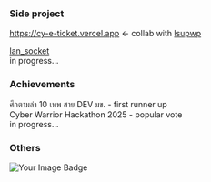 ### Side project
https://cy-e-ticket.vercel.app <- collab with <a href="https://github.com/lsupwp">lsupwp</a><br>

<a href="https://github.com/Synxdicate/lan_socket">lan_socket</a><br>
in progress...<br>
### Achievements 
ศึกตามล่า 10 เทพ สาย DEV มข. - first runner up<br>
Cyber Warrior Hackathon 2025 - popular vote<br>
in progress...<br>

### Others
<img src="https://tryhackme-badges.s3.amazonaws.com/Harmonic66.png" alt="Your Image Badge" />
